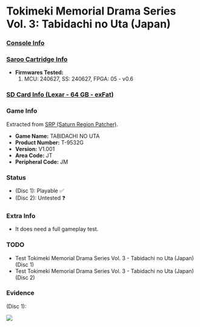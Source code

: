# Tokimeki Memorial Drama Series Vol. 3: Tabidachi no Uta (Japan)

### [Console Info](../../../../../Info/Consoles/VA13/README.md)

### [Saroo Cartridge Info](../../../../../Info/Cartridges/RetroGameParadiseStore/1.32F/README.md)

- <b>Firmwares Tested:</b>
  1. MCU: 240627, SS: 240627, FPGA: 05 - v0.6

### [SD Card Info (Lexar - 64 GB - exFat)](../../../../../Info/SdCards/Lexar/64GB/exfat/README.md)

### Game Info

Extracted from [SRP (Saturn Region Patcher)](https://segaxtreme.net/resources/saturn-region-patcher.81/download).

- <b>Game Name:</b> TABIDACHI NO UTA
- <b>Product Number:</b> T-9532G
- <b>Version:</b> V1.001
- <b>Area Code:</b> JT
- <b>Peripheral Code:</b> JM

### Status

- (Disc 1): Playable :white_check_mark:
- (Disc 2): Untested :question:

### Extra Info

- It does need a full gameplay test.

### TODO

- Test Tokimeki Memorial Drama Series Vol. 3 - Tabidachi no Uta (Japan) (Disc 1)
- Test Tokimeki Memorial Drama Series Vol. 3 - Tabidachi no Uta (Japan) (Disc 2)

### Evidence

(Disc 1):

[![](https://img.youtube.com/vi/VS1Z5EpZ6fc/0.jpg)](https://www.youtube.com/watch?v=VS1Z5EpZ6fc)
